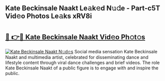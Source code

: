 ## Kate Beckinsale Naakt Le𝚊k𝚎d N𝚞𝚍e - Part-c5T Vid𝚎o Photos Le𝚊ks xRV8i

# <h2><a href="http://fb6bftz.evod.top/?m=Kate+Beckinsale+Naakt">🔗 👉🔴 Kate Beckinsale Naakt Vid𝚎o Ph𝚘t𝚘s</a></h2>

[![Kate Beckinsale Naakt N𝚞d𝚎s](https://i.imgur.com/8V9OHl7.gif)](http://fb6bftz.evod.top/?m=Kate+Beckinsale+Naakt)
Social media sensation Kate Beckinsale Naakt and multimedia artist, celebrated for disseminating dance and lifestyle content through viral dance challenges and brief videos. The role Kate Beckinsale Naakt of a public figure is to engage with and inspire the public. 
